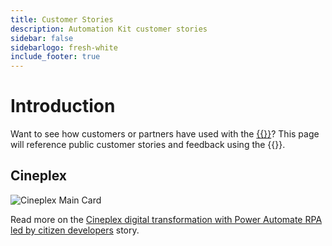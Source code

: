 ```yaml
---
title: Customer Stories
description: Automation Kit customer stories
sidebar: false
sidebarlogo: fresh-white
include_footer: true
---
```


# Introduction

Want to see how customers or partners have used with the [{{<product-name>}}](https://aka.ms/ak4pp)? This page will reference public customer stories and feedback using the {{<product-name>}}.

## Cineplex

![Cineplex Main Card](https://msflowblogscdn.azureedge.net/wp-content/uploads/2022/09/Cieneplex-Main-Card.jpg)

Read more on the [Cineplex digital transformation with Power Automate RPA led by citizen developers](https://powerautomate.microsoft.com/blog/cineplex-digital-transformation-with-power-automate-rpa-led-by-citizen-developers/) story.
